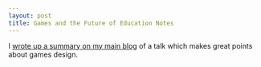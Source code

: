 ```yaml
---
layout: post
title: Games and the Future of Education Notes
---
```


I [wrote up a summary on my main blog](https://laurencetennant.com/games-future-education) of a talk which makes great points about games design.
